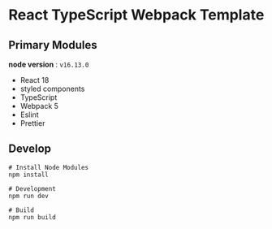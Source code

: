 # React TypeScript Webpack Template

## Primary Modules

**node version** : `v16.13.0`

-   React 18
-   styled components
-   TypeScript
-   Webpack 5
-   Eslint
-   Prettier

## Develop

```shell
# Install Node Modules
npm install

# Development
npm run dev

# Build
npm run build
```
